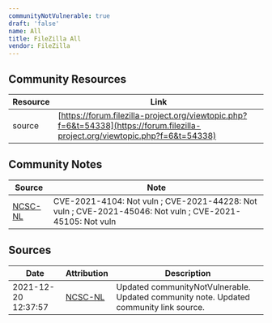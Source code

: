 ```yaml
---
communityNotVulnerable: true
draft: 'false'
name: All
title: FileZilla All
vendor: FileZilla
---
```



## Community Resources
| Resource | Link |
| --- | --- |
| source | [https://forum.filezilla-project.org/viewtopic.php?f=6&t=54338](https://forum.filezilla-project.org/viewtopic.php?f=6&t=54338) |

## Community Notes
| Source | Note |
| --- | --- |
| [NCSC-NL](https://github.com/NCSC-NL/log4shell/blob/main/software/README.md) | CVE-2021-4104: Not vuln ; CVE-2021-44228: Not vuln ; CVE-2021-45046: Not vuln ; CVE-2021-45105: Not vuln </ul> |

## Sources
| Date | Attribution | Description |
| --- | --- | --- |
| 2021-12-20 12:37:57 | [NCSC-NL](https://github.com/NCSC-NL/log4shell/blob/main/software/README.md) | Updated communityNotVulnerable. Updated community note. Updated community link source.  |
